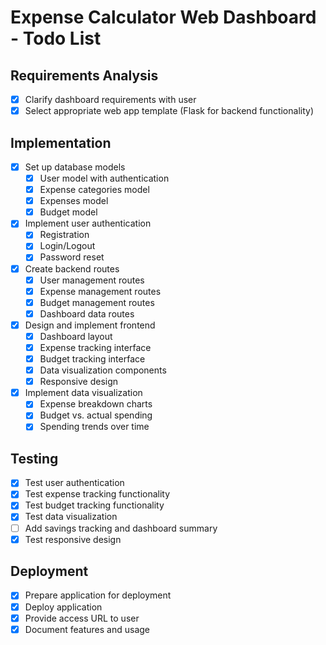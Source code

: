 # Expense Calculator Web Dashboard - Todo List

## Requirements Analysis
- [x] Clarify dashboard requirements with user
- [x] Select appropriate web app template (Flask for backend functionality)

## Implementation
- [x] Set up database models
  - [x] User model with authentication
  - [x] Expense categories model
  - [x] Expenses model
  - [x] Budget model
- [x] Implement user authentication
  - [x] Registration
  - [x] Login/Logout
  - [x] Password reset
- [x] Create backend routes
  - [x] User management routes
  - [x] Expense management routes
  - [x] Budget management routes
  - [x] Dashboard data routes
- [x] Design and implement frontend
  - [x] Dashboard layout
  - [x] Expense tracking interface
  - [x] Budget tracking interface
  - [x] Data visualization components
  - [x] Responsive design
- [x] Implement data visualization
  - [x] Expense breakdown charts
  - [x] Budget vs. actual spending
  - [x] Spending trends over time

## Testing
- [x] Test user authentication
- [x] Test expense tracking functionality
- [x] Test budget tracking functionality
- [x] Test data visualization
- [ ] Add savings tracking and dashboard summary
- [x] Test responsive design

## Deployment
- [x] Prepare application for deployment
- [x] Deploy application
- [x] Provide access URL to user
- [x] Document features and usage
